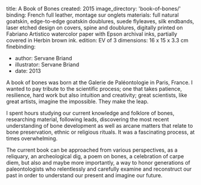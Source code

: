 title: A Book of Bones 
created: 2015
image_directory: 'book-of-bones/'
binding: French full leather, montage sur onglets
materials: full natural goatskin, edge-to-edge goatskin doublures, suede flyleaves, silk endbands, laser etched design on covers, spine and doublures, digitally printed on Fabriano Artistico watercolor paper with Epson archival inks, partially covered in Herbin brown ink.
edition: EV of 3
dimensions: 16 x 15 x 3.3 cm
finebinding:
- author: Servane Briand
- illustrator: Servane Briand
- date: 2013

A book of bones was born at the Galerie de Paléontologie in Paris, France. I wanted to pay tribute to the scientific process; one that takes patience, resilience, hard work but also intuition and creativity; great scientists, like great artists, imagine the impossible. They make the leap.

I spent hours studying our current knowledge and folklore of bones, researching material, following leads, discovering the most recent understanding of bone development as well as arcane matters that relate to bone preservation, ethnic or religious rituals. It was a fascinating process, at times overwhelming.

The current book can be approached from various perspectives, as a reliquary, an archeological dig, a poem on bones, a celebration of carpe diem, but also and maybe more importantly, a way to honor generations of paleontologists who relentlessly and carefully examine and reconstruct our past in order to understand our present and imagine our future.
